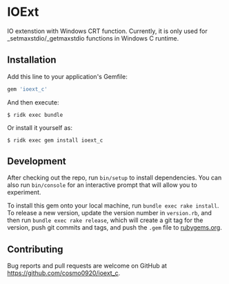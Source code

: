 # IOExt

IO extenstion with Windows CRT function.
Currently, it is only used for _setmaxstdio/_getmaxstdio functions in Windows C runtime.

## Installation

Add this line to your application's Gemfile:

```ruby
gem 'ioext_c'
```

And then execute:

    $ ridk exec bundle

Or install it yourself as:

    $ ridk exec gem install ioext_c

## Development

After checking out the repo, run `bin/setup` to install dependencies. You can also run `bin/console` for an interactive prompt that will allow you to experiment.

To install this gem onto your local machine, run `bundle exec rake install`. To release a new version, update the version number in `version.rb`, and then run `bundle exec rake release`, which will create a git tag for the version, push git commits and tags, and push the `.gem` file to [rubygems.org](https://rubygems.org).

## Contributing

Bug reports and pull requests are welcome on GitHub at https://github.com/cosmo0920/ioext_c.
